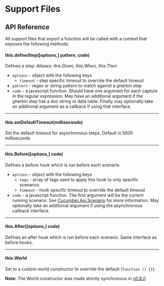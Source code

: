 # Support Files

## API Reference

All support files that export a function will be
called with a context that exposes the following methods:

#### this.defineStep([options,] pattern, code)

Defines a step. *Aliases: this.Given, this.When, this.Then*

* `options` - object with the following keys
  * `timeout` - step specific timeout to override the default timeout
* `pattern` - regex or string pattern to match against a gherkin step
* `code` - a javascript function. Should have one argument for each capture in the
  regular expression. May have an additional argument if the gherkin step has
  a doc string or data table. Finally may optionally take an additional argument
  as a callback if using that interface.

---

#### this.setDefaultTimeout(milliseconds)

Set the default timeout for asynchronous steps. Default is 5000 milliseconds

---

#### this.Before([options,] code)

Defines a before hook which is run before each scenario.

* `options` - object with the following keys
  * `tags` - array of tags used to apply this hook to only specific scenarios
  * `timeout` - hook specific timeout to override the default timeout
* `code` - a javascript function. The first argument will be the current running scenario.
  See [Cucumber.Api.Scenario](https://github.com/cucumber/cucumber-js/blob/master/lib/cucumber/api/scenario.js)
  for more information. May optionally take an additional argument if using the asynchronous callback interface.

---

#### this.After([options,] code)

Defines an after hook which is run before each scenario. Same interface as before hooks.

---

#### this.World

Set to a custom world constructor to override the default (`function () {}`).

**Note:** The World constructor was made strictly synchronous in *[v0.8.0](https://github.com/cucumber/cucumber-js/releases/tag/v0.8.0)*.
